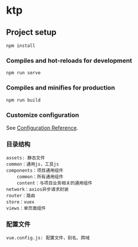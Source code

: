 # ktp

## Project setup
```
npm install
```

### Compiles and hot-reloads for development
```
npm run serve
```

### Compiles and minifies for production
```
npm run build
```

### Customize configuration
See [Configuration Reference](https://cli.vuejs.org/config/).

### 目录结构
```
assets: 静态文件
common：通用js，工具js
components：项目通用组件
    common：所有通用组件
    content：与项目业务相关的通用组件
network：axios异步请求封装
router：路由
store：vuex
views：单页面组件
```

### 配置文件
```
vue.config.js: 配置文件，别名、跨域
```
